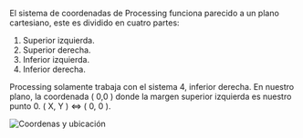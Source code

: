 El sistema de coordenadas de Processing funciona parecido a un plano cartesiano, este es dividido en cuatro partes: 

1. Superior izquierda.
2. Superior derecha.
3. Inferior izquierda.
4. Inferior derecha.

Processing solamente trabaja con el sistema 4,  inferior derecha.
En nuestro plano, la coordenada ( 0,0 ) donde la margen superior izquierda es nuestro punto 0. ( X, Y ) <=> ( 0, 0 ).

![Coordenas y ubicación](https://raw.githubusercontent.com/Kaziuz/Processing-Getting-Started/master/imagenes/coordenadasProcessingXYZ.jpg)
